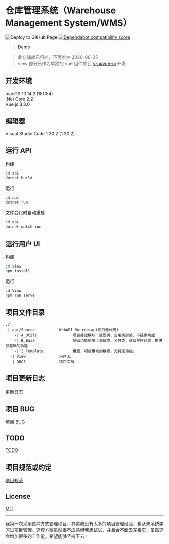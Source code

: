 # 仓库管理系统（Warehouse Management System/WMS）

![Deploy to GitHub Page](https://github.com/WarehouseManagementSystem/WMS/workflows/Deploy%20to%20GitHub%20Page/badge.svg)
[![Dependabot compatibility score](https://dependabot-badges.githubapp.com/badges/compatibility_score?dependency-name=acorn&package-manager=npm_and_yarn&previous-version=6.4.0&new-version=6.4.1)](https://help.github.com/articles/configuring-automated-security-fixes)
> [Demo](https://warehousemanagementsystem.github.io/WMS/#)

> 此存储库已归档，不再维护 2020-06-05  
> view 部分已作为单独的 vue 组件项目 [v-ui/vue-ui](https://github.com/v-ui/vue-ui) 开发

## 开发环境

macOS 10.14.2 (18C54)  
.Net Core 2.2  
Vue.js 3.3.0  

## 编辑器

Visual Studio Code 1.30.2 (1.30.2)  

## 运行 API

构建

```bash
cd api
dotnet build
```

运行

```bash
cd api
dotnet run
```

文件变化时自动重启

```bash
cd api
dotnet watch run
```

## 运行用户 UI

构建

```bash
cd View
npm install
```

运行

```bash
cd View
npm run serve
```

## 项目文件目录

```text
./
-| api/Source           WebAPI Source(api项目源代码)
    -| A_Utils                项目基础模块：底层类、公用类封装，不提供功能
    -| B_Base                 基础功能模块：基础类、公共类，基础程序封装，提供最基础的功能
    -| Z_Template             模版：项目模块的模版，无特定功能。
  -| View               用户UI
  -| DOCS               项目文档
```

## 项目更新日志

[更新日志](DOCS/UPADTE.md)  

## 项目 BUG

[项目 BUG](DOCS/BUG.md)  

## TODO

[TODO](DOCS/TODO.md)  

## 项目规范或约定

[项目规范](DOCS/Standard/README.MD)  

## License

[MIT](LICENSE)  

---

我第一次采用这种方式管理项目，其实我没有太多的项目管理经验，也从未系统学习过项目管理。这套方案虽然很不成熟但我想试试，并且会不断去完善它，虽然这会增加很多的工作量。希望能够坚持下去！  
